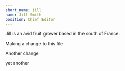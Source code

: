 ```yaml
---
short_name: jill
name: Jill Smith
position: Chief Editor
---
```

Jill is an avid fruit grower based in the south of France.

Making a change to this file

Another change

yet another
